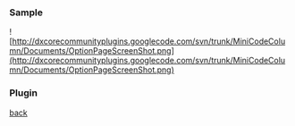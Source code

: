 ### Sample ###
![http://dxcorecommunityplugins.googlecode.com/svn/trunk/MiniCodeColumn/Documents/OptionPageScreenShot.png](http://dxcorecommunityplugins.googlecode.com/svn/trunk/MiniCodeColumn/Documents/OptionPageScreenShot.png)

### Plugin ###
[back](http://code.google.com/p/dxcorecommunityplugins/wiki/MiniCodeColumn)